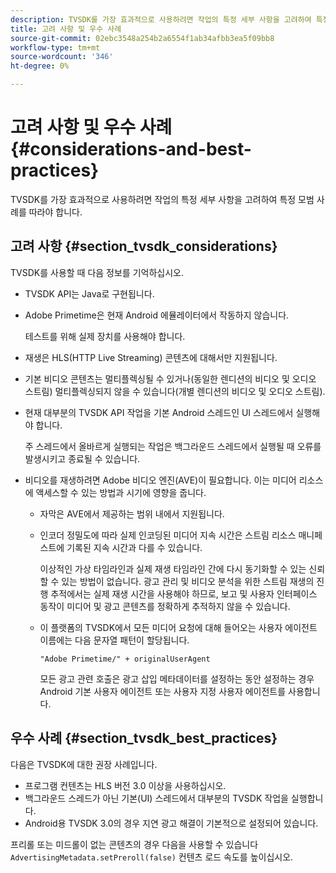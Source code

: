 ```yaml
---
description: TVSDK를 가장 효과적으로 사용하려면 작업의 특정 세부 사항을 고려하여 특정 모범 사례를 따라야 합니다.
title: 고려 사항 및 우수 사례
source-git-commit: 02ebc3548a254b2a6554f1ab34afbb3ea5f09bb8
workflow-type: tm+mt
source-wordcount: '346'
ht-degree: 0%

---
```


# 고려 사항 및 우수 사례 {#considerations-and-best-practices}

TVSDK를 가장 효과적으로 사용하려면 작업의 특정 세부 사항을 고려하여 특정 모범 사례를 따라야 합니다.

## 고려 사항 {#section_tvsdk_considerations}

TVSDK를 사용할 때 다음 정보를 기억하십시오.

* TVSDK API는 Java로 구현됩니다.
* Adobe Primetime은 현재 Android 에뮬레이터에서 작동하지 않습니다.

  테스트를 위해 실제 장치를 사용해야 합니다.
* 재생은 HLS(HTTP Live Streaming) 콘텐츠에 대해서만 지원됩니다.
* 기본 비디오 콘텐츠는 멀티플렉싱될 수 있거나(동일한 렌디션의 비디오 및 오디오 스트림) 멀티플렉싱되지 않을 수 있습니다(개별 렌디션의 비디오 및 오디오 스트림).
* 현재 대부분의 TVSDK API 작업을 기본 Android 스레드인 UI 스레드에서 실행해야 합니다.

  주 스레드에서 올바르게 실행되는 작업은 백그라운드 스레드에서 실행될 때 오류를 발생시키고 종료될 수 있습니다.
* 비디오를 재생하려면 Adobe 비디오 엔진(AVE)이 필요합니다. 이는 미디어 리소스에 액세스할 수 있는 방법과 시기에 영향을 줍니다.

   * 자막은 AVE에서 제공하는 범위 내에서 지원됩니다.
   * 인코더 정밀도에 따라 실제 인코딩된 미디어 지속 시간은 스트림 리소스 매니페스트에 기록된 지속 시간과 다를 수 있습니다.

     이상적인 가상 타임라인과 실제 재생 타임라인 간에 다시 동기화할 수 있는 신뢰할 수 있는 방법이 없습니다. 광고 관리 및 비디오 분석을 위한 스트림 재생의 진행 추적에서는 실제 재생 시간을 사용해야 하므로, 보고 및 사용자 인터페이스 동작이 미디어 및 광고 콘텐츠를 정확하게 추적하지 않을 수 있습니다.
   * 이 플랫폼의 TVSDK에서 모든 미디어 요청에 대해 들어오는 사용자 에이전트 이름에는 다음 문자열 패턴이 할당됩니다.

     ```
     "Adobe Primetime/" + originalUserAgent
     ```

     모든 광고 관련 호출은 광고 삽입 메타데이터를 설정하는 동안 설정하는 경우 Android 기본 사용자 에이전트 또는 사용자 지정 사용자 에이전트를 사용합니다.

## 우수 사례 {#section_tvsdk_best_practices}

다음은 TVSDK에 대한 권장 사례입니다.

* 프로그램 컨텐츠는 HLS 버전 3.0 이상을 사용하십시오.
* 백그라운드 스레드가 아닌 기본(UI) 스레드에서 대부분의 TVSDK 작업을 실행합니다.
* Android용 TVSDK 3.0의 경우 지연 광고 해결이 기본적으로 설정되어 있습니다.

프리롤 또는 미드롤이 없는 콘텐츠의 경우 다음을 사용할 수 있습니다 `AdvertisingMetadata.setPreroll(false)` 컨텐츠 로드 속도를 높이십시오.
